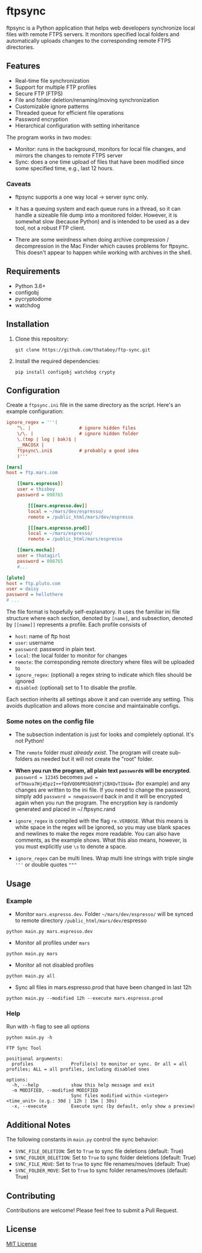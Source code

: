 # ftpsync

ftpsync is a Python application that helps web developers synchronize local files with remote FTPS servers. It monitors specified local folders and automatically uploads changes to the corresponding remote FTPS directories.

## Features

- Real-time file synchronization
- Support for multiple FTP profiles
- Secure FTP (FTPS)
- File and folder deletion/renaming/moving synchronization
- Customizable ignore patterns
- Threaded queue for efficient file operations
- Password encryption
- Hierarchical configuration with setting inheritance

The program works in two modes:

- Monitor: runs in the background, monitors for local file changes, and mirrors the changes to remote FTPS server
- Sync: does a one time upload of files that have been modified since some specified time, e.g., last 12 hours.

### Caveats

- ftpsync supports a one way local -> server sync only.

- It has a queuing system and each queue runs in a thread, so it can handle a sizeable file dump into a monitored folder. However, it is somewhat slow (because Python) and is intended to be used as a dev tool, not a robust FTP client.

- There are some weirdness when doing archive compression / decompression in the Mac Finder which causes problems for ftpsync. This doesn't appear to happen while working with archives in the shell.

## Requirements

- Python 3.6+
- configobj
- pycryptodome
- watchdog

## Installation

1. Clone this repository:
   ```
   git clone https://github.com/thataboy/ftp-sync.git
   ```

2. Install the required dependencies:
   ```
   pip install configobj watchdog crypty
   ```

## Configuration

Create a `ftpsync.ini` file in the same directory as the script. Here's an example configuration:

```ini
ignore_regex = '''(
    ^\. |                  # ignore hidden files
    \/\. |                 # ignore hidden folder
    \.(tmp | log | bak)$ |
    __MACOSX |
    ftpsync\.ini$          # probably a good idea
    )'''

[mars]
host = ftp.mars.com

    [[mars.espresso]]
    user = thisboy
    password = 098765

        [[[mars.espresso.dev]]
        local = ~/mars/dev/espresso/
        remote = /public_html/mars/dev/espresso

        [[[mars.espresso.prod]]
        local = ~/mars/espresso/
        remote = /public_html/mars/espresso

    [[mars.mocha]]
    user = thatagirl
    password = 098765
    #...

[pluto]
host = ftp.pluto.com
user = daisy
password = hellothere
# ...

```

The file format is hopefully self-explanatory. It uses the familiar ini file structure where each section, denoted by `[name]`, and subsection, denoted by `[[name]]` represents a profile. Each profile consists of

- `host`: name of ftp host
- `user`: username
- `password`: password in plain text.
- `local`: the local folder to monitor for changes
- `remote`: the corresponding remote directory where files will be uploaded to
- `ignore_regex`: (optional) a regex string to indicate which files should be ignored
- `disabled`: (optional) set to 1 to disable the profile.

Each section inherits all settings above it and can override any setting. This avoids duplication and allows more concise and maintainable configs.

### Some notes on the config file

- The subsection indentation is just for looks and completely optional. It's not Python!

- The `remote` folder *must already exist*. The program will create sub-folders as needed but it will not create the "root" folder.

- **When you run the program, all plain text `password`s will be encrypted**. `password = 12345` becomes `pwd = ofTHava7Hj45pzI++fQdVQO6PRSbQh9TjCBXQvTIbU4=` (for example) and any changes are written to the ini file. If you need to change the password, simply add `password = newpassword` back in and it will be encrypted again when you run the program. The encryption key is randomly generated and placed in ~/.ftpsync.rand

- `ignore_regex` is compiled with the flag `re.VERBOSE`. What this means is white space in the regex will be ignored, so you may use blank spaces and newlines to make the regex more readable. You can also have comments, as the example shows. What this also means, however, is you must explicitly use `\s` to denote a space.

- `ignore_regex` can be multi lines. Wrap multi line strings with triple single `'''` or double quotes `"""`

## Usage

### Example

- Monitor `mars.espresso.dev`. Folder `~/mars/dev/espresso/` will be synced to remote directory `/public_html/mars/dev/`espresso
```
python main.py mars.espresso.dev
```

- Monitor all profiles under `mars`
```
python main.py mars
```

- Monitor all not disabled profiles
```
python main.py all
```

- Sync all files in mars.espresso.prod that have been changed in last 12h
```
python main.py --modified 12h --execute mars.espresso.prod
```

### Help

Run with -h flag to see all options

```
python main.py -h

FTP Sync Tool

positional arguments:
  profiles              Profile(s) to monitor or sync. Or all = all profiles; ALL = all profiles, including disabled ones

options:
  -h, --help            show this help message and exit
  -m MODIFIED, --modified MODIFIED
                        Sync files modified within <integer><time_unit> (e.g.: 30d | 12h | 15m | 30s)
  -x, --execute         Execute sync (by default, only show a preview)
```

## Additional Notes

The following constants in `main.py` control the sync behavior:

- `SYNC_FILE_DELETION`: Set to `True` to sync file deletions (default: True)
- `SYNC_FOLDER_DELETION`: Set to `True` to sync folder deletions (default: True)
- `SYNC_FILE_MOVE`: Set to `True` to sync file renames/moves (default: True)
- `SYNC_FOLDER_MOVE`: Set to `True` to sync folder renames/moves (default: True)

## Contributing

Contributions are welcome! Please feel free to submit a Pull Request.

## License

[MIT License](LICENSE)


